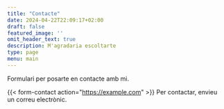 ```yaml
---
title: "Contacte"
date: 2024-04-22T22:09:17+02:00
draft: false
featured_image: ''
omit_header_text: true
description: M'agradaria escoltarte
type: page
menu: main
---
```



Formulari per posarte en contacte amb mi.

{{< form-contact action="https://example.com" >}}
Per contactar, envieu un correu electrònic.